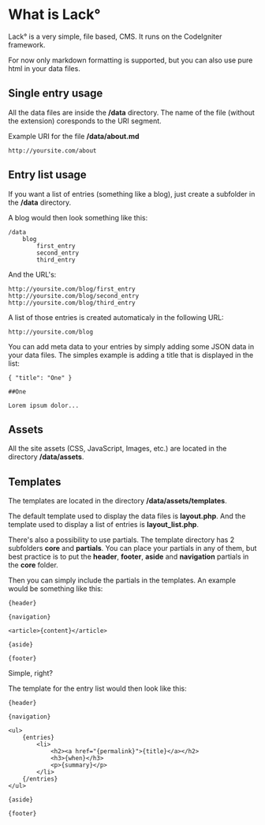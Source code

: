 # What is Lack&deg;

Lack&deg; is a very simple, file based, CMS. It runs on the CodeIgniter framework.

For now only markdown formatting is supported, but you can also use pure html in your data files.



## Single entry usage

All the data files are inside the **/data** directory. The name of the file (without the extension) coresponds to the URI segment.

Example URI for the file **/data/about.md**

	http://yoursite.com/about



## Entry list usage

If you want a list of entries (something like a blog), just create a subfolder in the **/data** directory.

A blog would then look something like this:

	/data
		blog
			first_entry
			second_entry
			third_entry

And the URL's:

	http://yoursite.com/blog/first_entry
	http://yoursite.com/blog/second_entry
	http://yoursite.com/blog/third_entry

A list of those entries is created automaticaly in the following URL:
	
	http://yoursite.com/blog

You can add meta data to your entries by simply adding some JSON data in your data files. The simples example is adding a title that is displayed in the list:

	{ "title": "One" }

	##One

	Lorem ipsum dolor...



## Assets

All the site assets (CSS, JavaScript, Images, etc.) are located in the directory **/data/assets**.



## Templates

The templates are located in the directory **/data/assets/templates**.

The default template used to display the data files is **layout.php**. And the template used to display a list of entries is **layout_list.php**.

There's also a possibility to use partials. The template directory has 2 subfolders **core** and **partials**. 
You can place your partials in any of them, but best practice is to put the **header**, **footer**, **aside** and **navigation** partials in the **core** folder.

Then you can simply include the partials in the templates. An example would be something like this:

	{header}
	
	{navigation}
	
	<article>{content}</article>
	
	{aside}
	
	{footer}

Simple, right?

The template for the entry list would then look like this:

	{header}
	
	{navigation}
	
	<ul>
		{entries}
			<li>
				<h2><a href="{permalink}">{title}</a></h2>
				<h3>{when}</h3>
				<p>{summary}</p>
			</li>
		{/entries}
	</ul>
	
	{aside}
	
	{footer}

